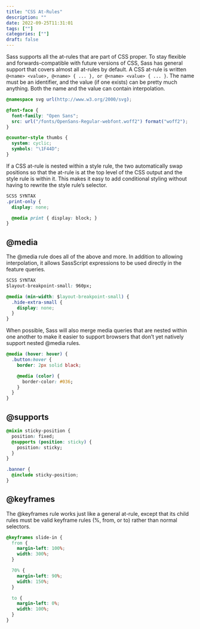 ```yaml
---
title: "CSS At-Rules"
description: "" 
date: 2022-09-25T11:31:01
tags: [""]
categories: [""]
draft: false
---
```


Sass supports all the at-rules that are part of CSS proper. To stay flexible and forwards-compatible with future versions of CSS, Sass has general support that covers almost all at-rules by default. A CSS at-rule is written `@<name> <value>, @<name> { ... }, or @<name> <value> { ... }`. The name must be an identifier, and the value (if one exists) can be pretty much anything. Both the name and the value can contain interpolation.

```css
@namespace svg url(http://www.w3.org/2000/svg);

@font-face {
  font-family: "Open Sans";
  src: url("/fonts/OpenSans-Regular-webfont.woff2") format("woff2");
}

@counter-style thumbs {
  system: cyclic;
  symbols: "\1F44D";
}
```

If a CSS at-rule is nested within a style rule, the two automatically swap positions so that the at-rule is at the top level of the CSS output and the style rule is within it. This makes it easy to add conditional styling without having to rewrite the style rule’s selector.

```css
SCSS SYNTAX
.print-only {
  display: none;

  @media print { display: block; }
}
```

## @media

The @media rule does all of the above and more. In addition to allowing interpolation, it allows SassScript expressions to be used directly in the feature queries.

```css
SCSS SYNTAX
$layout-breakpoint-small: 960px;

@media (min-width: $layout-breakpoint-small) {
  .hide-extra-small {
    display: none;
  }
}
```

When possible, Sass will also merge media queries that are nested within one another to make it easier to support browsers that don’t yet natively support nested @media rules.

```css
@media (hover: hover) {
  .button:hover {
    border: 2px solid black;

    @media (color) {
      border-color: #036;
    }
  }
}
```

## @supports

```css
@mixin sticky-position {
  position: fixed;
  @supports (position: sticky) {
    position: sticky;
  }
}

.banner {
  @include sticky-position;
}
```

## @keyframes

The @keyframes rule works just like a general at-rule, except that its child rules must be valid keyframe rules (<number>%, from, or to) rather than normal selectors.

```css
@keyframes slide-in {
  from {
    margin-left: 100%;
    width: 300%;
  }

  70% {
    margin-left: 90%;
    width: 150%;
  }

  to {
    margin-left: 0%;
    width: 100%;
  }
}
```
